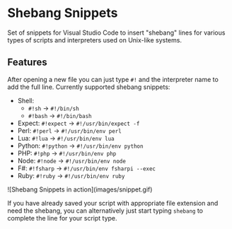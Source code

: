 # Shebang Snippets

Set of snippets for Visual Studio Code to insert "shebang" lines for various types of scripts and interpreters used on Unix-like systems.

## Features

After opening a new file you can just type `#!` and the interpreter name to add the full line. Currently supported shebang snippets:

- Shell:
  - `#!sh` -> `#!/bin/sh`
  - `#!bash` -> `#!/bin/bash`
- Expect: `#!expect` -> `#!/usr/bin/expect -f`
- Perl: `#!perl` -> `#!/usr/bin/env perl`
- Lua: `#!lua` -> `#!/usr/bin/env lua`
- Python: `#!python` -> `#!/usr/bin/env python`
- PHP: `#!php` -> `#!/usr/bin/env php`
- Node: `#!node` -> `#!/usr/bin/env node`
- F#: `#!fsharp` -> `#!/usr/bin/env fsharpi --exec`
- Ruby: `#!ruby` -> `#!/usr/bin/env ruby`

\!\[Shebang Snippets in action\]\(images/snippet.gif\)

If you have already saved your script with appropriate file extension and need the shebang, you can alternatively just start typing `shebang` to complete the line for your script type.